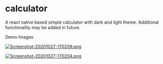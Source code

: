 # calculator
A react native based simple calculator with dark and light theme.
Additional functionality may be added in future.

Demo Images

[![Screenshot-20201027-170209.png](https://i.postimg.cc/y6g2nQwG/Screenshot-20201027-170209.png)](https://postimg.cc/dDFWVBQR)


[![Screenshot-20201027-170204.png](https://i.postimg.cc/zvgMBvCN/Screenshot-20201027-170204.png)](https://postimg.cc/wR9F4644)
